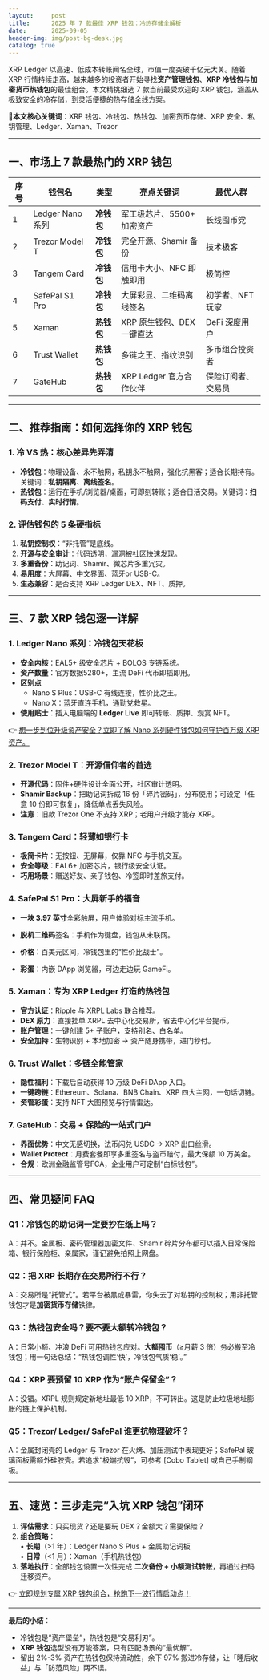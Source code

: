 ```yaml
---
layout:     post
title:      2025 年 7 款最佳 XRP 钱包：冷热存储全解析
date:       2025-09-05
header-img: img/post-bg-desk.jpg
catalog: true
---
```


XRP Ledger 以高速、低成本转账闻名全球，市值一度突破千亿元大关。随着 XRP 行情持续走高，越来越多的投资者开始寻找**资产管理钱包**、**XRP 冷钱包**与**加密货币热钱包**的最佳组合。本文精挑细选 7 款当前最受欢迎的 XRP 钱包，涵盖从极致安全的冷存储，到灵活便捷的热存储全线方案。

🔎**本文核心关键词**：XRP 钱包、冷钱包、热钱包、加密货币存储、XRP 安全、私钥管理、Ledger、Xaman、Trezor

---

## 一、市场上 7 款最热门的 XRP 钱包

| 序号 | 钱包名 | 类型 | 亮点关键词 | 最优人群 |
| -- | -- | -- | -- | -- |
| 1 | Ledger Nano 系列 | **冷钱包** | 军工级芯片、5500+ 加密资产 | 长线囤币党 |
| 2 | Trezor Model T | **冷钱包** | 完全开源、Shamir 备份 | 技术极客 |
| 3 | Tangem Card | **冷钱包** | 信用卡大小、NFC 即触即用 | 极简控 |
| 4 | SafePal S1 Pro | **冷钱包** | 大屏彩显、二维码离线签名 | 初学者、NFT 玩家 |
| 5 | Xaman | **热钱包** | XRP 原生钱包、DEX 一键直达 | DeFi 深度用户 |
| 6 | Trust Wallet | **热钱包** | 多链之王、指纹识别 | 多币组合投资者 |
| 7 | GateHub | **热钱包** | XRP Ledger 官方合作伙伴 | 保险订阅者、交易员 |

---

## 二、推荐指南：如何选择你的 XRP 钱包

### 1. 冷 VS 热：核心差异先弄清

- **冷钱包**：物理设备、永不触网，私钥永不触网，强化抗黑客；适合长期持有。关键词：**私钥隔离**、**离线签名**。
- **热钱包**：运行在手机/浏览器/桌面，可即刻转账；适合日活交易。关键词：**扫码支付**、**实时行情**。

### 2. 评估钱包的 5 条硬指标

1. **私钥控制权**：“非托管”是底线。
2. **开源与安全审计**：代码透明，漏洞被社区快速发现。
3. **多重备份**：助记词、Shamir、微芯片多重冗灾。
4. **易用度**：大屏幕、中文界面、蓝牙or USB-C。
5. **生态兼容**：是否支持 XRP Ledger DEX、NFT、质押。

---

## 三、7 款 XRP 钱包逐一详解

### 1. Ledger Nano 系列：冷钱包天花板

- **安全内核**：EAL5+ 级安全芯片 + BOLOS 专链系统。
- **资产数量**：官方数据5280+，主流 DeFi 代币即插即用。
- **区别点**  
  - Nano S Plus：USB-C 有线连接，性价比之王。  
  - Nano X：蓝牙直连手机，通勤党救星。  
- **使用贴士**：插入电脑端的 **Ledger Live** 即可转账、质押、观赏 NFT。

👉 [想一步到位升级资产安全？立即了解 Nano 系列硬件钱包如何守护百万级 XRP 资产。](https://okxdog.com/)

### 2. Trezor Model T：开源信仰者的首选

- **开源代码**：固件+硬件设计全面公开，社区审计透明。
- **Shamir Backup**：把助记词拆成 16 份「碎片密码」，分布使用；可设定「任意 10 份即可恢复」，降低单点丢失风险。  
- **注意**：旧款 Trezor One 不支持 XRP；老用户升级才能存 XRP。

### 3. Tangem Card：轻薄如银行卡

- **极简卡片**：无按钮、无屏幕，仅靠 NFC 与手机交互。
- **安全等级**：EAL6+ 加密芯片，银行级安全认证。
- **巧用场景**：赠送好友、亲子钱包、冷签即时差旅支付。

### 4. SafePal S1 Pro：大屏新手的福音

- **一块 3.97 英寸**全彩触屏，用户体验对标主流手机。
- **脱机二维码**签名：手机作为键盘，钱包从未联网。
- **价格**：百美元区间，冷钱包里的“性价比战士”。

- **彩蛋**：内嵌 DApp 浏览器，可边走边玩 GameFi。

### 5. Xaman：专为 XRP Ledger 打造的热钱包

- **官方认证**：Ripple 与 XRPL Labs 联合推荐。
- **DEX 原力**：直接挂单 XRPL 去中心化交易所，省去中心化平台提币。
- **账户管理**：一键创建 5+ 子账户，支持别名、白名单。
- **安全加持**：生物识别 + 本地加密 → 资产随身携带，进门秒付。

### 6. Trust Wallet：多链全能管家

- **隐性福利**：下载后自动获得 10 万级 DeFi DApp 入口。
- **一键跨链**：Ethereum、Solana、BNB Chain、XRP 四大主网，一句话切链。
- **资管彩蛋**：支持 NFT 大图预览与行情雷达。

### 7. GateHub：交易 + 保险的一站式门户

- **界面优势**：中文无感切换，法币闪兑 USDC → XRP 出口丝滑。
- **Wallet Protect**：月费套餐即享多重签名与盗币赔付，最大保额 10 万美金。
- **合规**：欧洲金融监管号FCA，企业用户可定制“白标钱包”。

---

## 四、常见疑问 FAQ

### Q1：冷钱包的助记词一定要抄在纸上吗？
 A：并不。金属板、密码管理器加密文件、Shamir 碎片分布都可以插入日常保险箱、银行保险柜、亲属家，谨记避免拍照上网盘。

### Q2：把 XRP 长期存在交易所行不行？
 A：交易所是“托管式”。若平台被黑或暴雷，你失去了对私钥的控制权；用非托管钱包才是**加密货币存储**铁律。

### Q3：热钱包安全吗？要不要大额转冷钱包？
 A：日常小额、冲浪 DeFi 可用热钱包应对。**大额囤币**（≥月薪 3 倍）务必搬至冷钱包；用一句话总结：“热钱包调性‘快’，冷钱包气质‘稳’。”

### Q4：XRP 要预留 10 XRP 作为“账户保留金”？
 A：没错。XRPL 规则规定新地址最低 10 XRP，不可转出。这是防止垃圾地址膨胀的链上保护机制。

### Q5：Trezor/ Ledger/ SafePal 谁更抗物理破坏？
 A：金属封闭壳的 Ledger 与 Trezor 在火烤、加压测试中表现更好；SafePal 玻璃面板需额外硅胶壳。若追求“极端抗毁”，可参考 [Cobo Tablet] 或自己手制钢板。

---

## 五、速览：三步走完“入坑 XRP 钱包”闭环

1. **评估需求**：只买现货？还是要玩 DEX？金额大？需要保险？
2. **组合策略**：  
   • **长期**（>1 年）：Ledger Nano S Plus + 金属助记词板  
   • **日常**（<1 月）：Xaman（手机热钱包）  
3. **落地执行**：全部钱包设置一次性完成 **二次备份 + 小额测试转账**，再通过扫码迁移资产。

👉 [立即规划专属 XRP 钱包组合，抢跑下一波行情启动点！](https://okxdog.com/)

---

**最后的小结**：

- 冷钱包是“资产堡垒”，热钱包是“交易利刃”。  
- **XRP 钱包**选型没有万能答案，只有匹配场景的“最优解”。  
- 留出 2%-3% 资产在热钱包保持流动性，余下 97% 搬进冷存储，让「睡后收益」与「防范风险」两不误。